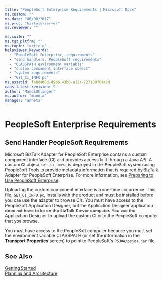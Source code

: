 ```yaml
---
title: "PeopleSoft Enterprise Requirements | Microsoft Docs"
ms.custom: ""
ms.date: "06/08/2017"
ms.prod: "biztalk-server"
ms.reviewer: ""

ms.suite: ""
ms.tgt_pltfrm: ""
ms.topic: "article"
helpviewer_keywords: 
  - "PeopleSoft Enterprise, requirements"
  - "send handlers, PeopleSoft requirements"
  - "CLASSPATH environment variable"
  - "custom component interface object"
  - "system requirements"
  - "GET_CI_INFO.pc"
ms.assetid: fabd808d-d9b6-43b0-a12a-727189f00a9d
caps.latest.revision: 9
author: "MandiOhlinger"
ms.author: "mandia"
manager: "anneta"
---
```

# PeopleSoft Enterprise Requirements
## Send Handler PeopleSoft Requirements  
 Microsoft BizTalk Adapter for PeopleSoft Enterprise contains a custom component interface (CI) and provides access to it through a Java API. A custom CI object, `GET_CI_INFO`, is deployed in the PeopleSoft system using PeopleSoft Tools to provide metadata information that is required by BizTalk Adapter for PeopleSoft Enterprise. For more information, see [Preparing to Use PeopleSoft Enterprise](../core/preparing-to-use-peoplesoft-enterprise.md).  
  
 Uploading the custom component interface is a one-time occurrence. This file, `GET_CI_INFO.pc`, installs with the product and must be installed before you can use the adapter to browse CIs. You must have access to the PeopleSoft Application Designer, but the Application Designer application does not have to be on the BizTalk Server computer. You use the Application Designer to upload the custom CI onto the PeopleSoft computer that you browse.  
  
 You must have access to the PeopleSoft computer because you must set the environment variable CLASSPATH (or set the information in the **Transport Properties** screen) to point to PeopleSoft's `PSJOA/psjoa.jar` file.  
  
## See Also  
 [Getting Started](../core/getting-started-with-biztalk-adapter-for-peoplesoft-enterprise.md)   
 [Planning and Architecture](../core/planning-and-architecture13.md)
